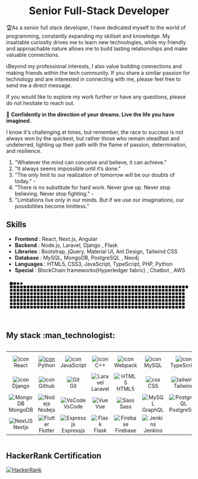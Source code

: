
<h1 align="center">
  Senior Full-Stack Developer
</h1>
🏆As a senior full stack developer,
I have dedicated myself to the world of programming, constantly expanding my skillset and knowledge. 
My insatiable curiosity drives me to learn new technologies, while my friendly and approachable nature allows me to build lasting relationships and make valuable connections.

📞Beyond my professional interests, I also value building connections and making friends within the tech community. 
If you share a similar passion for technology and are interested in connecting with me, please feel free to send me a direct message. 

 If you would like to explore my work further or have any questions, please do not hesitate to reach out. 

💯 <b>Confidently in the direction of your dreams. Live the life you have imagined.</b>

I know it's challenging at times, but remember, the race to success is not always won by the quickest, but rather those who 
remain steadfast and undeterred, lighting up their path with the flame of passion, determination, and resilience.

1. "Whatever the mind can conceive and believe, it can achieve."
2. "It always seems impossible until it’s done." 
3. "The only limit to our realization of tomorrow will be our doubts of today." -
4. "There is no substitute for hard work. Never give up. Never stop believing. Never stop fighting." - 
5. "Limitations live only in our minds. But if we use our imaginations, our possibilities become limitless." 

## Skills

-   <b>Frontend</b> : React, Next.js, Angular
-   <b>Backend</b> : Node.js, Laravel, Django , Flask
-   <b>Libraries</b> : Bootstrap, jQuery, Material UI, Ant Design, Tailwind CSS
-   <b>Database</b> : MySQL, MongoDB, PostgreSQL , Neo4j
-   <b>Languages</b> : HTML5, CSS3, JavaScript, TypeScript, PHP, Python
-   <b>Special</b> : BlockChain frameworks(Hyperledger fabric) , Chatbot , AWS


![Snake animation](https://github.com/1fabiopereira/1fabiopereira/blob/output/github-contribution-grid-snake.svg)


<h2>My stack :man_technologist:</h2>
<div style="display: flex; align-items: flex-start; align: center">
<table align="center">
  <tr>
    <td align="center" width="96">
        <img src="https://techstack-generator.vercel.app/react-icon.svg" alt="icon" width="65" height="65" />
      <br>React
    </td>
    <td align="center" width="96">
      <a href="#macropower-tech">
        <img src="https://techstack-generator.vercel.app/python-icon.svg" alt="icon" width="65" height="65" />
      </a>
      <br>Python
    </td>
    <td align="center" width="96">
        <img src="https://techstack-generator.vercel.app/js-icon.svg" alt="icon" width="65" height="65" />
      <br>JavaScript
    </td>
    <td align="center" width="96">
        <img src="https://techstack-generator.vercel.app/cpp-icon.svg" alt="icon" width="65" height="65" />
      <br>C++
    </td>
    <td align="center" width="96">
        <img src="https://techstack-generator.vercel.app/webpack-icon.svg" alt="icon" width="65" height="65" />
      <br>Webpack
    </td>
    <td align="center" width="96">
        <img src="https://techstack-generator.vercel.app/mysql-icon.svg" alt="icon" width="65" height="65" />
      <br>MySQL
    </td>
    <td align="center" width="96">
        <img src="https://techstack-generator.vercel.app/ts-icon.svg" alt="icon" width="65" height="65" />
      <br>TypeScript
    </td>
    <td align="center" width="96">
        <img src="https://techstack-generator.vercel.app/aws-icon.svg" alt="icon" width="65" height="65" />
      <br>AWS
    </td>
  </tr>
  <tr>
  <td align="center" width="96">
        <img src="https://techstack-generator.vercel.app/django-icon.svg" alt="icon" width="65" height="65" />
      <br>Django
    <td align="center" width="96">
        <img src="https://techstack-generator.vercel.app/github-icon.svg" alt="icon" width="65" height="65" />
      <br>Github
    </td>
    <td align="center" width="96"> 
        <img src="https://user-images.githubusercontent.com/25181517/192108372-f71d70ac-7ae6-4c0d-8395-51d8870c2ef0.png" width="48" height="48" alt="Git" />
      <br>Git
    </td>
    <td align="center"  width="96">
        <img src="https://skillicons.dev/icons?i=laravel" width="48" height="48" alt="Laravel" />
      <br>Laravel
    </td>
    <td align="center"  width="96">
        <img src="https://skillicons.dev/icons?i=html" width="48" height="48" alt="HTML5" />
      <br>HTML5
    </td>
    <td align="center" width="96">
        <img src="https://skillicons.dev/icons?i=css" width="48" height="48" alt="css" />
      <br>CSS
    </td>
    <td align="center" width="96">
        <img src="https://skillicons.dev/icons?i=tailwind" width="48" height="48" alt="tailwind" />
      <br>Tailwind
    </td>
  </tr>
 <tr>
      <td align="center" width="96">
        <img src="https://skillicons.dev/icons?i=mongodb" width="48" height="48" alt="MongoDB" />
      <br>MongoDB
    </td>
        <td align="center" width="96">
        <img src="https://skillicons.dev/icons?i=nodejs" width="48" height="48" alt="Nodejs" />
      <br>Nodejs
      </td>
      </td>
            <td align="center" width="96">
        <img src="https://skillicons.dev/icons?i=vscode" width="48" height="48" alt="VsCode" />
      <br>VsCode
    </td>
    </td>
              <td align="center" width="96">
        <img src="https://skillicons.dev/icons?i=vue" width="48" height="48" alt="Vue" />
      <br>Vue
    </td>
              <td align="center" width="96">
        <img src="https://skillicons.dev/icons?i=sass" width="48" height="48" alt="Sass" />
      <br>Sass
    </td>
              <td align="center" width="96">
        <img src="https://skillicons.dev/icons?i=graphql" width="48" height="48" alt="MySQL" />
      <br>GraphQL
    </td>
    <td align="center" width="96">
        <img src="https://skillicons.dev/icons?i=postgres" width="48" height="48" alt="PostgreSQL" />
      <br>PostgreSQL
    </td>
 </tr>
   <tr>
      <td align="center" width="96">
        <img src="https://skillicons.dev/icons?i=nextjs" width="48" height="48" alt="NextJS" />
      <br>Nextjs
    </td>
      </td>
    <td align="center" width="96">
        <img src="https://skillicons.dev/icons?i=flutter" width="48" height="48" alt="Flutter" />
      <br>Flutter
    </td>
              <td align="center" width="96">
        <img src="https://skillicons.dev/icons?i=expressjs" width="48" height="48" alt="Expressjs" />
      <br>Expressjs
    </td>
              <td align="center" width="96">
        <img src="https://skillicons.dev/icons?i=flask" width="48" height="48" alt="Flask" />
      <br>Flask
    </td>
              <td align="center" width="96">
        <img src="https://skillicons.dev/icons?i=firebase" width="48" height="48" alt="Firebase" />
      <br>Firebase
    </td>
              <td align="center" width="96">
        <img src="https://skillicons.dev/icons?i=jenkins" width="48" height="48" alt="Jenkins" />
      <br>Jenkins
    </td>

     
      
 </tr>
</table>
<br><br>
</div>

<h2>HackerRank Certification</h2>

<a href="https://www.hackerrank.com/profile/strikepunchk"> 
  <img src="https://github.com/seniorfullstack-dev/portfolio_full_stack/blob/modify_layout_dev/1.png" width="880" height="480" alt="HackerRank" />
</a>
  
   
